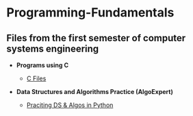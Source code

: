 <h1>Programming-Fundamentals</h1>
    
<h2> Files from the first semester of computer systems engineering</h2>

- <b>Programs using C</b>
  - [C Files](https://github.com/hernandezr-jcesar)

- <b>Data Structures and Algorithms Practice (AlgoExpert)</b>
  - [Praciting DS & Algos in Python](https://github.com/hernandezr-jcesar)
